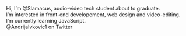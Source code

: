 Hi, I’m @Slamacus, audio-video tech student about to graduate. <br>
I’m interested in front-end developement, web design and video-editing. <br>
I’m currently learning JavaScript. <br>
@AndrijaIvkovic1 on Twitter

<!---
Slamacus/Slamacus is a ✨ special ✨ repository because its `README.md` (this file) appears on your GitHub profile.
You can click the Preview link to take a look at your changes.
--->
